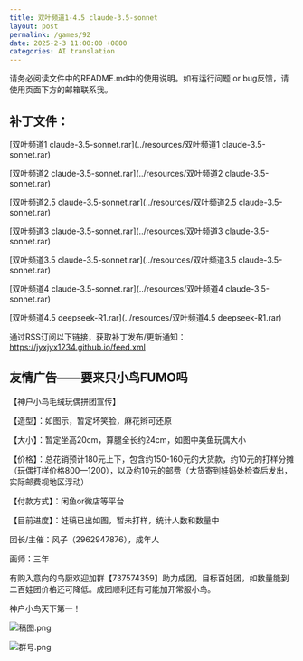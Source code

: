 ```yaml
---
title: 双叶频道1-4.5 claude-3.5-sonnet
layout: post
permalink: /games/92
date: 2025-2-3 11:00:00 +0800
categories: AI translation
---
```



请务必阅读文件中的README.md中的使用说明。如有运行问题 or bug反馈，请使用页面下方的邮箱联系我。

## 补丁文件：

[双叶频道1 claude-3.5-sonnet.rar](../resources/双叶频道1 claude-3.5-sonnet.rar)

 

[双叶频道2 claude-3.5-sonnet.rar](../resources/双叶频道2 claude-3.5-sonnet.rar)

 

[双叶频道2.5 claude-3.5-sonnet.rar](../resources/双叶频道2.5 claude-3.5-sonnet.rar)

 

[双叶频道3 claude-3.5-sonnet.rar](../resources/双叶频道3 claude-3.5-sonnet.rar)

 

[双叶频道3.5 claude-3.5-sonnet.rar](../resources/双叶频道3.5 claude-3.5-sonnet.rar)

 

[双叶频道4 claude-3.5-sonnet.rar](../resources/双叶频道4 claude-3.5-sonnet.rar)

 

[双叶频道4.5 deepseek-R1.rar](../resources/双叶频道4.5 deepseek-R1.rar)

 

通过RSS订阅以下链接，获取补丁发布/更新通知：https://jyxjyx1234.github.io/feed.xml

## 友情广告——要来只小鸟FUMO吗

【神户小鸟毛绒玩偶拼团宣传】

【造型】：如图示，暂定坏笑脸，麻花辫可还原

【大小】：暂定坐高20cm，算腿全长约24cm，如图中美鱼玩偶大小

【价格】：总花销预计180元上下，包含约150-160元的大货款，约10元的打样分摊（玩偶打样价格800—1200），以及约10元的邮费（大货寄到娃妈处检查后发出，实际邮费视地区浮动）

【付款方式】：闲鱼or微店等平台

【目前进度】：娃稿已出如图，暂未打样，统计人数和数量中

团长/主催：风子（2962947876），成年人

画师：三年

有购入意向的鸟厨欢迎加群【737574359】助力成团，目标百娃团，如数量能到二百娃团价格还可降低。成团顺利还有可能加开常服小鸟。

神户小鸟天下第一！

![稿图.png](../img/广告/小鸟稿图.png)

![群号.png](../img/广告/群号.png)
